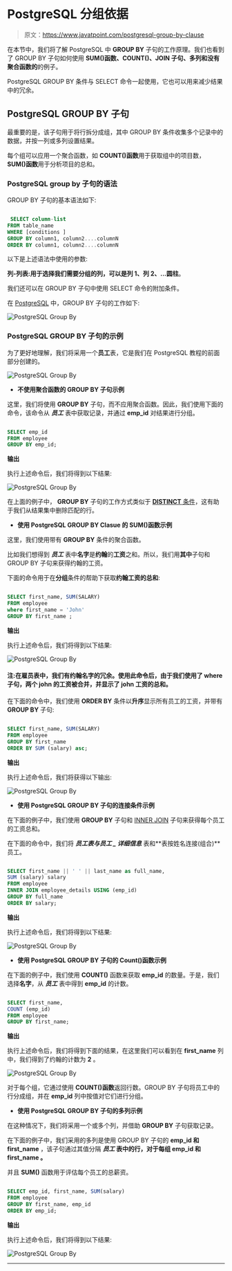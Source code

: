 # PostgreSQL 分组依据

> 原文：<https://www.javatpoint.com/postgresql-group-by-clause>

在本节中，我们将了解 PostgreSQL 中 **GROUP BY** 子句的工作原理。我们也看到了 GROUP BY 子句如何使用 **SUM()函数、COUNT()、JOIN 子句、多列和没有聚合函数的**的例子。

PostgreSQL GROUP BY 条件与 SELECT 命令一起使用，它也可以用来减少结果中的冗余。

## PostgreSQL GROUP BY 子句

最重要的是，该子句用于将行拆分成组，其中 GROUP BY 条件收集多个记录中的数据，并按一列或多列设置结果。

每个组可以应用一个聚合函数，如 **COUNT()函数**用于获取组中的项目数， **SUM()函数**用于分析项目的总和。

### PostgreSQL group by 子句的语法

GROUP BY 子句的基本语法如下:

```sql

 SELECT column-list  
FROM table_name  
WHERE [conditions ]  
GROUP BY column1, column2....columnN  
ORDER BY column1, column2....columnN  

```

以下是上述语法中使用的参数:

**列-列表:**用于选择我们需要分组的列，可以是**列 1、列 2、...圆柱**。

我们还可以在 GROUP BY 子句中使用 SELECT 命令的附加条件。

在 [PostgreSQL](https://www.javatpoint.com/postgresql-tutorial) 中，GROUP BY 子句的工作如下:

![PostgreSQL Group By](img/2b6bc3c7a62bac94e54564dd69627769.png)

### PostgreSQL GROUP BY 子句的示例

为了更好地理解，我们将采用一个**员工**表，它是我们在 PostgreSQL 教程的前面部分创建的。

![PostgreSQL Group By](img/5b2ac7c18091704fb950c7f855973bf7.png)

*   **不使用聚合函数的 GROUP BY 子句示例**

这里，我们将使用 **GROUP BY** 子句，而不应用聚合函数。因此，我们使用下面的命令，该命令从 ***员工*** 表中获取记录，并通过 **emp_id** 对结果进行分组。

```sql

SELECT emp_id
FROM employee
GROUP BY emp_id;

```

**输出**

执行上述命令后，我们将得到以下结果:

![PostgreSQL Group By](img/052e8b099feb4f01364575fd27255f91.png)

在上面的例子中， **GROUP BY** 子句的工作方式类似于 [**DISTINCT** 条件](postgresql-distinct)，这有助于我们从结果集中删除匹配的行。

*   **使用 PostgreSQL GROUP BY Clasue 的 SUM()函数示例**

这里，我们使用带有 **GROUP BY** 条件的聚合函数。

比如我们想得到 ***员工*** 表中**名字**是**约翰**的**工资**之和。所以，我们用**其中**子句和 GROUP BY 子句来获得约翰的工资。

下面的命令用于在**分组**条件的帮助下获取**约翰工资的总和**:

```sql

SELECT first_name, SUM(SALARY)   
FROM employee
where first_name = 'John'
GROUP BY first_name ;

```

**输出**

执行上述命令后，我们将得到以下结果:

![PostgreSQL Group By](img/322366a34d742f448f352fce9214d258.png)

#### 注:在雇员表中，我们有约翰名字的冗余。使用此命令后，由于我们使用了 where 子句，两个 john 的工资被合并，并显示了 john 工资的总和。

在下面的命令中，我们使用 **ORDER BY** 条件以**升序**显示所有员工的工资，并带有 **GROUP BY** 子句:

```sql

SELECT first_name, SUM(SALARY)   
FROM employee
GROUP BY first_name
ORDER BY SUM (salary) asc;

```

**输出**

执行上述命令后，我们将获得以下输出:

![PostgreSQL Group By](img/b4a39e60eacf51d444967cb938880a56.png)

*   **使用 PostgreSQL GROUP BY 子句的连接条件示例**

在下面的例子中，我们使用 **GROUP BY** 子句和 [INNER JOIN](https://www.javatpoint.com/postgresql-join) 子句来获得每个员工的工资总和。

在下面的命令中，我们将 ***员工表与员工 _ 详细信息*** 表和**表按姓名连接(组合)**员工。

```sql

SELECT first_name || ' ' || last_name as full_name,
SUM (salary) salary
FROM employee
INNER JOIN employee_details USING (emp_id)    	
GROUP BY full_name
ORDER BY salary;

```

**输出**

执行上述命令后，我们将得到以下结果:

![PostgreSQL Group By](img/7aa0cd003f4dc9fb579da8817b922113.png)

*   **使用 PostgreSQL GROUP BY 子句的 Count()函数示例**

在下面的例子中，我们使用 **COUNT()** 函数来获取 **emp_id** 的数量。于是，我们选择**名字**，从 ***员工*** 表中得到 **emp_id** 的计数。

```sql

SELECT first_name,
COUNT (emp_id)
FROM employee
GROUP BY first_name;

```

**输出**

执行上述命令后，我们将得到下面的结果，在这里我们可以看到在 **first_name** 列中，我们得到了约翰的计数为 **2** 。

![PostgreSQL Group By](img/898d454905ee9b134423c95d508de7a7.png)

对于每个组，它通过使用 **COUNT()函数**返回行数。GROUP BY 子句将员工中的行分成组，并在 **emp_id** 列中按值对它们进行分组。

*   **使用 PostgreSQL GROUP BY 子句的多列示例**

在这种情况下，我们将采用一个或多个列，并借助 **GROUP BY** 子句获取记录。

在下面的例子中，我们采用的多列是使用 GROUP BY 子句的 **emp_id 和 first_name** ，该子句通过其值分隔 ***员工* **表中的行，对于每组 **emp_id 和 first_name** 。****

并且 **SUM()** 函数用于评估每个员工的总薪资。

```sql

SELECT emp_id, first_name, SUM(salary) 
FROM employee
GROUP BY first_name, emp_id
ORDER BY emp_id;

```

**输出**

执行上述命令后，我们将得到以下结果:

![PostgreSQL Group By](img/ae04d263cc7489eb754ec13ca254385f.png)

* * *